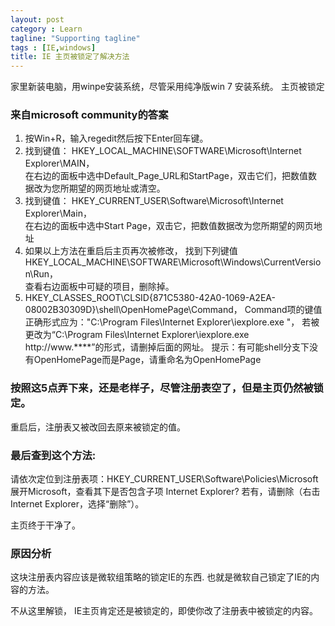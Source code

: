 ```yaml
---
layout: post
category : Learn
tagline: "Supporting tagline"
tags : [IE,windows]
title: IE 主页被锁定了解决方法
---
```


家里新装电脑，用winpe安装系统，尽管采用纯净版win 7 安装系统。
主页被锁定

### 来自microsoft community的答案

1. 按Win+R，输入regedit然后按下Enter回车键。 
2. 找到键值： HKEY_LOCAL_MACHINE\SOFTWARE\Microsoft\Internet Explorer\MAIN，  
在右边的面板中选中Default_Page_URL和StartPage，双击它们，把数值数据改为您所期望的网页地址或清空。 
3. 找到键值： HKEY_CURRENT_USER\Software\Microsoft\Internet Explorer\Main，  
在右边的面板中选中Start Page，双击它，把数值数据改为您所期望的网页地址 
4. 如果以上方法在重启后主页再次被修改，
找到下列键值HKEY_LOCAL_MACHINE\SOFTWARE\Microsoft\Windows\CurrentVersion\Run，  
查看右边面板中可疑的项目，删除掉。 
5. HKEY_CLASSES_ROOT\CLSID\{871C5380-42A0-1069-A2EA-08002B30309D}\shell\OpenHomePage\Command，
Command项的键值正确形式应为："C:\Program Files\Internet Explorer\iexplore.exe "，
若被更改为“C:\Program Files\Internet Explorer\iexplore.exe http://www.****”的形式，请删掉后面的网址。 
提示：有可能shell分支下没有OpenHomePage而是Page，请重命名为OpenHomePage 

### 按照这5点弄下来，还是老样子，尽管注册表空了，但是主页仍然被锁定。
重启后，注册表又被改回去原来被锁定的值。

### 最后查到这个方法:

请依次定位到注册表项：HKEY_CURRENT_USER\Software\Policies\Microsoft 
展开Microsoft，查看其下是否包含子项 Internet Explorer? 若有，请删除（右击Internet Explorer，选择“删除”）。 

主页终于干净了。

### 原因分析 
这块注册表内容应该是微软组策略的锁定IE的东西.
也就是微软自己锁定了IE的内容的方法。

不从这里解锁， IE主页肯定还是被锁定的，即使你改了注册表中被锁定的内容。  

